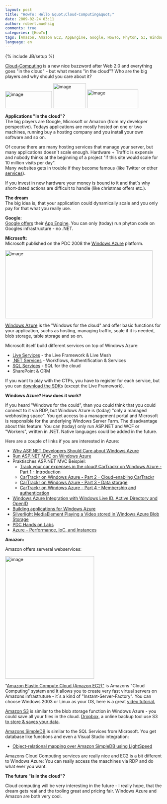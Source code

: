 ```yaml
---
layout: post
title: "HowTo: Hello &quot;Cloud-Computing&quot;"
date: 2009-02-24 03:11
author: robert.muehsig
comments: true
categories: [HowTo]
tags: [Amazon, Amazon EC2, AppEngine, Google, HowTo, Phyton, S3, Windows Azure]
language: en
---
```

{% include JB/setup %}
<p><a href="http://de.wikipedia.org/wiki/Cloud_Computing">Cloud-Computing</a> is a new nice buzzword after Web 2.0 and everything goes &quot;in the cloud&quot; - but what means &quot;in the cloud&quot;? Who are the big players and why should you care about it?</p>
<p><a href="{{BASE_PATH}}/assets/wp-images-en/image51.png"><img style="border-top-width: 0px; border-left-width: 0px; border-bottom-width: 0px; border-right-width: 0px" height="55" alt="image" src="{{BASE_PATH}}/assets/wp-images-en/image-thumb57.png" width="150" border="0" /></a>&#160;<a href="{{BASE_PATH}}/assets/wp-images-en/image52.png"><img style="border-top-width: 0px; border-left-width: 0px; border-bottom-width: 0px; border-right-width: 0px" height="80" alt="image" src="{{BASE_PATH}}/assets/wp-images-en/image-thumb58.png" width="106" border="0" /></a> <a href="{{BASE_PATH}}/assets/wp-images-en/image53.png"><img style="border-top-width: 0px; border-left-width: 0px; border-bottom-width: 0px; border-right-width: 0px" height="60" alt="image" src="{{BASE_PATH}}/assets/wp-images-en/image-thumb59.png" width="164" border="0" /></a> </p> 



<p><strong>Applications &quot;in the cloud&quot;?      <br /></strong>The big players are Google, Microsoft or Amazon (from my developer perspective). Todays applications are mostly hosted on one or two machines, running buy a hosting company and you install your own software and so on.</p>
<p>Of course there are many hosting services that manage your server, but many applications doesn&#180;t scale enough. Hardware + Traffic is expensiv and nobody thinks at the beginning of a project &quot;if this site would scale for 10 million visits per day&quot;.    <br />Many websites gets in trouble if they become famous (like Twitter or other <a href="http://highscalability.com/">services</a>). </p>
<p>If you invest in new hardware your money is bound to it and that&#180;s why short-dated actions are difficult to handle (like christmas offers etc.). </p>
<p><strong>The dream</strong>     <br />The big idea is, that your application could dynamically scale and you only pay for that what you really use.</p>
<p><strong>Google:      <br /></strong><a href="http://code.google.com/intl/de-DE/appengine/docs/whatisgoogleappengine.html">Google offers</a> their <a href="http://de.wikipedia.org/wiki/App_Engine">App Engine</a>. You can only (today) run phyton code on Googles infrastructure - no .NET.</p>
<p><strong>Microsoft:      <br /></strong>Microsoft published on the PDC 2008 the <a href="http://azure.com">Windows Azure</a> platform.</p>
<p><a href="{{BASE_PATH}}/assets/wp-images-en/image54.png"><img style="border-top-width: 0px; border-left-width: 0px; border-bottom-width: 0px; border-right-width: 0px" height="219" alt="image" src="{{BASE_PATH}}/assets/wp-images-en/image-thumb60.png" width="474" border="0" /></a> </p>
<p><a href="http://www.microsoft.com/azure/windowsazure.mspx">Windows Azure</a> is the &quot;Windows for the cloud&quot; and offer basic functions for your application, suchs as hosting, managing traffic, scale if it is needed, blob storage, table storage and so on.</p>
<p>Microsoft itself build different services on top of Windows Azure:</p>  <ul>   <li><a href="http://dev.live.com/">Live Services</a> - the Live Framework &amp; Live Mesh </li>    <li><a href="http://www.microsoft.com/azure/netservices.mspx">.NET Services</a> - Workflows, Authentification &amp; Services </li>    <li><a href="http://www.microsoft.com/azure/sql.mspx">SQL Services</a> - SQL for the cloud </li>    <li>SharePoint &amp; CRM </li> </ul>
<p>If you want to play with the CTPs, you have to register for each service, but you can <a href="http://www.microsoft.com/azure/sdk.mspx">download the SDK</a>s (except the Live Framework).</p>
<p><strong>Windows Azure? How does it work?</strong></p>
<p>If you heard &quot;Windows for the could&quot;, than you could think that you could connect to it via RDP, but Windows Azure is (today) &quot;only a managed webhosting space&quot;. You get access to a management portal and Microsoft is responsible for the underlying Windows Server Farm. The disadvantage about this feature: You can (today) only run ASP.NET and WCF or &quot;Workers&quot;, written in .NET. Native languages could be added in the future. </p>
<p>Here are a couple of links if you are interested in Azure:</p>  <ul>   <li><a href="http://stephenwalther.com/blog/archive/2009/01/11/why-asp.net-developers-should-care-about-windows-azure.aspx">Why ASP.NET Developers Should Care about Windows Azure</a> </li>    <li><a href="http://www.aaronlerch.com/blog/2008/11/01/run-aspnet-mvc-on-windows-azure/">Run ASP.NET MVC on Windows Azure</a> </li>    <li>Praktisches ASP.NET MVC Beispiel:      <ul>       <li><a href="http://blog.maartenballiauw.be/post/2008/12/15/Track-your-car-expenses-in-the-cloud%21-CarTrackr-on-Windows-Azure-Part-1-Introduction.aspx">Track your car expenses in the cloud! CarTrackr on Windows Azure - Part 1 - Introduction</a> </li>        <li><a href="http://blog.maartenballiauw.be/post/2008/12/16/CarTrackr-on-Windows-Azure-Part-2-Cloud-enabling-CarTrackr.aspx">CarTrackr on Windows Azure - Part 2 - Cloud-enabling CarTrackr</a> </li>        <li><a href="http://blog.maartenballiauw.be/post/2008/12/17/CarTrackr-on-Windows-Azure-Part-3-Data-storage.aspx">CarTrackr on Windows Azure - Part 3 - Data storage</a> </li>        <li><a href="http://blog.maartenballiauw.be/post/2008/12/18/CarTrackr-on-Windows-Azure-Part-4-Membership-and-authentication.aspx">CarTrackr on Windows Azure - Part 4 - Membership and authentication</a> </li>     </ul>   </li>    <li><a href="http://dev.live.com/blogs/devlive/archive/2008/11/12/432.aspx">Windows Azure Integration with Windows Live ID, Active Directory and OpenID</a> </li>    <li><a href="http://dotnetslackers.com/articles/aspnet/Building-applications-for-Windows-Azure.aspx">Building applications for Windows Azure</a> </li>    <li><a href="http://blogs.msdn.com/jnak/archive/2008/11/05/silverlight-mediaelement-playing-a-video-stored-in-windows-azure-blob-storage.aspx">Silverlight MediaElement Playing a Video stored in Windows Azure Blob Storage</a> </li>    <li><a href="http://blogs.msdn.com/jnak/archive/2008/10/29/pdc-hands-on-labs.aspx">PDC Hands on Labs</a> </li>    <li><a href="http://www.ytechie.com/2009/02/azure-performance-ioc-and-instances.html">Azure &#8211; Performance, IoC, and Instances</a></li> </ul>
<p><strong>Amazon:</strong></p>
<p>Amazon offers serveral webservices:</p>
<p><a href="{{BASE_PATH}}/assets/wp-images-en/image55.png"><img style="border-top-width: 0px; border-left-width: 0px; border-bottom-width: 0px; border-right-width: 0px" height="395" alt="image" src="{{BASE_PATH}}/assets/wp-images-en/image-thumb63.png" width="286" border="0" /></a> </p>
<p>&quot;<a href="http://aws.amazon.com/ec2/">Amazon Elastic Compute Cloud (Amazon EC2)&quot;</a> is Amazons &quot;Cloud Computing&quot; system and it allows you to create very fast virtual servers on Amazons infrastruture - it&#180;s a kind of &quot;Instant-Server-Factory&quot;. You can choose Windows 2003 or Linux as your OS, here is a great <a href="http://johnsheehan-screencasts.s3.amazonaws.com/windows-ec2.htm">video tutorial.</a>&#160;</p>
<p><a href="http://aws.amazon.com/s3/">Amazon S3</a> is similar to the blob storage function in Windows Azure - you could save all your files in the cloud. <a href="http://www.getdropbox.com/">Dropbox</a>, a online backup tool use S3 <a href="http://rickywong.com/2008/09/20/dropbox-another-storage-service-in-the-cloud/">to store &amp; saves your data</a>.</p>
<p><a href="http://aws.amazon.com/simpledb/">Amazons SimpleDB</a> is similar to the SQL Services from Microsoft. You get database like functions and even a Visual Studio integration:</p>  <ul>   <li><a href="http://www.mindscape.co.nz/blog/index.php/2009/01/13/object-relational-mapping-over-amazon-simpledb-using-lightspeed/">Object-relational mapping over Amazon SimpleDB using LightSpeed</a> </li> </ul>
<p>Amazons Cloud Computing services are really nice and EC2 is a bit different to Windows Azure: You can really access the maschines via RDP and do what ever you want.</p>
<p><strong>The future &quot;is in the cloud&quot;?</strong></p>
<p>Cloud computing will be very interesting in the future - I really hope, that the dream gets real and the tooling great and pricing fair. Windows Azure and Amazon are both very cool.</p>
